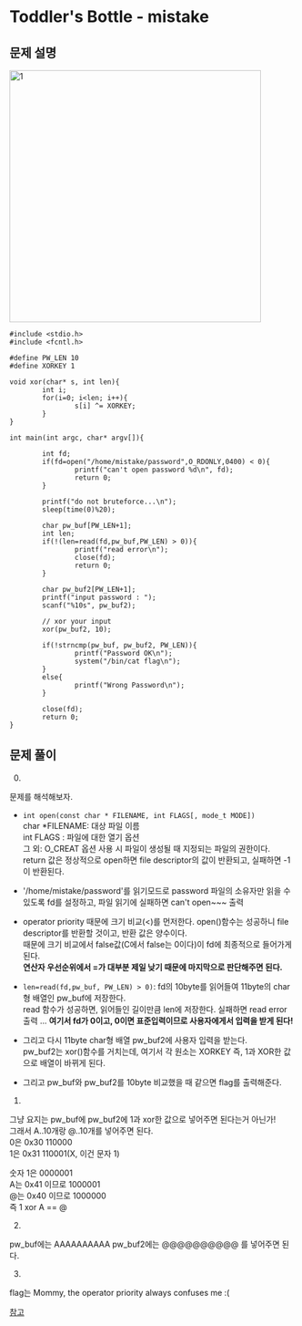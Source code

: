 # Toddler's Bottle - mistake  

## 문제 설명  
<img width="442" alt="1" src="https://user-images.githubusercontent.com/46364778/98458999-9ff22b00-21d9-11eb-9009-4a9959585c6b.PNG">  

```
#include <stdio.h>
#include <fcntl.h>

#define PW_LEN 10
#define XORKEY 1

void xor(char* s, int len){
        int i;
        for(i=0; i<len; i++){
                s[i] ^= XORKEY;
        }
}

int main(int argc, char* argv[]){

        int fd;
        if(fd=open("/home/mistake/password",O_RDONLY,0400) < 0){
                printf("can't open password %d\n", fd);
                return 0;
        }

        printf("do not bruteforce...\n");
        sleep(time(0)%20);

        char pw_buf[PW_LEN+1];
        int len;
        if(!(len=read(fd,pw_buf,PW_LEN) > 0)){
                printf("read error\n");
                close(fd);
                return 0;
        }

        char pw_buf2[PW_LEN+1];
        printf("input password : ");
        scanf("%10s", pw_buf2);

        // xor your input
        xor(pw_buf2, 10);

        if(!strncmp(pw_buf, pw_buf2, PW_LEN)){
                printf("Password OK\n");
                system("/bin/cat flag\n");
        }
        else{
                printf("Wrong Password\n");
        }

        close(fd);
        return 0;
}
```  

## 문제 풀이  
0.  
문제를 해석해보자.

* ```int open(const char * FILENAME, int FLAGS[, mode_t MODE])```  
char *FILENAME: 대상 파일 이름  
int FLAGS : 파일에 대한 열기 옵션  
그 외: O_CREAT 옵션 사용 시 파일이 생성될 때 지정되는 파일의 권한이다.  
return 값은 정상적으로 open하면 file descriptor의 값이 반환되고, 실패하면 -1이 반환된다.  

* '/home/mistake/password'를 읽기모드로 password 파일의 소유자만 읽을 수 있도록 fd를 설정하고, 파일 읽기에 실패하면 can't open~~~ 출력  

* operator priority 때문에 크기 비교(<)를 먼저한다. open()함수는 성공하니 file descriptor를 반환할 것이고, 반환 값은 양수이다.  
때문에 크기 비교에서 false값(C에서 false는 0이다)이 fd에 최종적으로 들어가게 된다.  
**연산자 우선순위에서 =가 대부분 제일 낮기 때문에 마지막으로 판단해주면 된다.**  

* ```len=read(fd,pw_buf, PW_LEN) > 0)```: fd의 10byte를 읽어들여 11byte의 char형 배열인 pw_buf에 저장한다.  
read 함수가 성공하면, 읽어들인 길이만큼 len에 저장한다. 실패하면 read error 출력 ...
**여기서 fd가 0이고, 0이면 표준입력이므로 사용자에게서 입력을 받게 된다!**  

* 그리고 다시 11byte char형 배열 pw_buf2에 사용자 입력을 받는다.  
pw_buf2는 xor()함수를 거치는데, 여기서 각 원소는 XORKEY 즉, 1과 XOR한 값으로 배열이 바뀌게 된다.  

* 그리고 pw_buf와 pw_buf2를 10byte 비교했을 때 같으면 flag를 출력해준다.  

1.  
그냥 요지는 pw_buf에 pw_buf2에 1과 xor한 값으로 넣어주면 된다는거 아닌가!  
그래서 A..10개랑 @..10개를 넣어주면 된다.  
0은 0x30 110000  
1은 0x31 110001(X, 이건 문자 1)  

숫자 1은 0000001  
A는 0x41 이므로 1000001  
@는 0x40 이므로 1000000  
즉 1 xor A == @  

2.  
pw_buf에는 AAAAAAAAAA
pw_buf2에는 @@@@@@@@@@ 를 넣어주면 된다.  

3.  
flag는
Mommy, the operator priority always confuses me :(  

[참고](https://www.ibm.com/support/knowledgecenter/ko/ssw_aix_71/network/conversion_table.html)  










